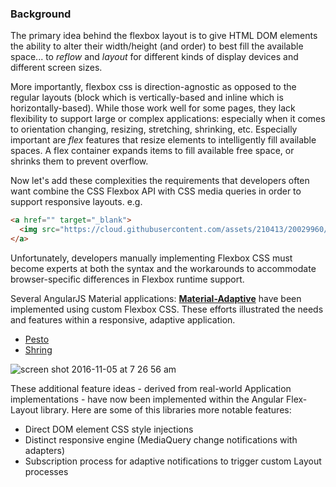 ### Background

The primary idea behind the flexbox layout is to give HTML DOM elements the ability to alter their width/height 
(and order) to best fill the available space... to *reflow* and *layout* for different kinds of display devices and 
different screen sizes. 

More importantly, flexbox css is direction-agnostic as opposed to the regular layouts (block which is vertically-based 
and inline which is horizontally-based). While those work well for some pages, they lack flexibility to support large or
 complex applications: especially when it comes to orientation changing, resizing, stretching, shrinking, etc.
Especially important are *flex* features that resize elements to intelligently fill available spaces. A flex container 
expands items to fill available free space, or shrinks them to prevent overflow.

Now let's add these complexities the requirements that developers often want combine the CSS Flexbox API with CSS media 
queries in order to support responsive layouts. e.g.

```html
<a href="" target="_blank">
  <img src="https://cloud.githubusercontent.com/assets/210413/20029960/fbbc0e62-a328-11e6-8045-c6532affc857.png">
</a>
```

Unfortunately, developers manually implementing Flexbox CSS must become experts at both the syntax and the workarounds 
to accommodate browser-specific differences in Flexbox runtime support.

Several AngularJS Material applications: **[Material-Adaptive](https://github.com/angular/material-adaptive/tree/master/shrine)** 
have been implemented using custom Flexbox CSS. These efforts illustrated the needs and features within a responsive, 
adaptive application.

*  [Pesto](https://material-adaptive.firebaseapp.com/pesto/app/dist.html#/home)
*  [Shring](https://material-adaptive.firebaseapp.com/shrine/app/dist.html)

![screen shot 2016-11-05 at 7 26 56 am](https://cloud.githubusercontent.com/assets/210413/20029970/44c16d64-a329-11e6-9a9a-bd00561ea936.png)

These additional feature ideas - derived from real-world Application implementations - have now been implemented within 
the Angular Flex-Layout library. Here are some of this libraries more notable features:   

*  Direct DOM element CSS style injections
*  Distinct responsive engine (MediaQuery change notifications with adapters)
*  Subscription process for adaptive notifications to trigger custom Layout processes

